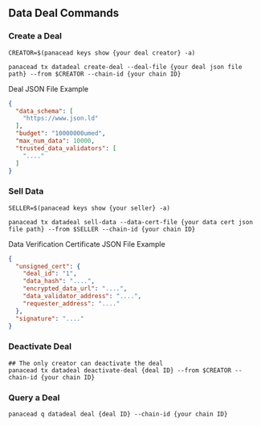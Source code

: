 ## Data Deal Commands

### Create a Deal
```shell
CREATOR=$(panacead keys show {your deal creator} -a)

panacead tx datadeal create-deal --deal-file {your deal json file path} --from $CREATOR --chain-id {your chain ID}
```
Deal JSON File Example
```json
{
  "data_schema": [
    "https://www.json.ld"
  ],
  "budget": "10000000umed",
  "max_num_data": 10000,
  "trusted_data_validators": [
    "...."
  ]
}
```

### Sell Data
```shell
SELLER=$(panacead keys show {your seller} -a)

panacead tx datadeal sell-data --data-cert-file {your data cert json file path} --from $SELLER --chain-id {your chain ID}
```
Data Verification Certificate JSON File Example
```json
{
  "unsigned_cert": {
    "deal_id": "1",
    "data_hash": "....",
    "encrypted_data_url": "....",
    "data_validator_address": "....",
    "requester_address": "...."
  },
  "signature": "...."
}
```

### Deactivate Deal
```shell
## The only creator can deactivate the deal
panacead tx datadeal deactivate-deal {deal ID} --from $CREATOR --chain-id {your chain ID}
```

### Query a Deal
```shell
panacead q datadeal deal {deal ID} --chain-id {your chain ID}
```